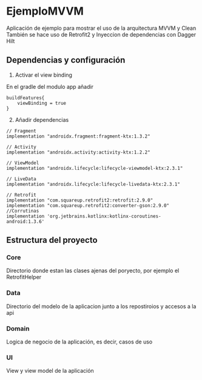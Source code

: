 # EjemploMVVM

Aplicación de ejemplo para mostrar el uso de la arquitectura MVVM y Clean
También se hace uso de Retrofit2 y Inyeccion de dependencias con Dagger Hilt

## Dependencias y configuración

1. Activar el view binding

En el gradle del modulo app añadir
```
buildFeatures{
    viewBinding = true
}
```

2. Añadir dependencias

```
// Fragment 
implementation "androidx.fragment:fragment-ktx:1.3.2"

// Activity
implementation "androidx.activity:activity-ktx:1.2.2"

// ViewModel
implementation "androidx.lifecycle:lifecycle-viewmodel-ktx:2.3.1"

// LiveData  
implementation "androidx.lifecycle:lifecycle-livedata-ktx:2.3.1"

// Retrofit
implementation "com.squareup.retrofit2:retrofit:2.9.0"
implementation "com.squareup.retrofit2:converter-gson:2.9.0"
//Corrutinas
implementation 'org.jetbrains.kotlinx:kotlinx-coroutines-android:1.3.6'

```

## Estructura del proyecto

### Core
Directorio donde estan las clases ajenas del poryecto, por ejemplo el RetrofitHelper

### Data
Directorio del modelo de la aplicacion junto a los repostiroios y accesos a la api

### Domain
Logica de negocio de la aplicación, es decir, casos de uso

### UI
View y view model de la aplicación

